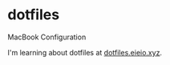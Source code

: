 # dotfiles
MacBook Configuration

I'm learning about dotfiles at [dotfiles.eieio.xyz](http://dotfiles.eieio.xyz).